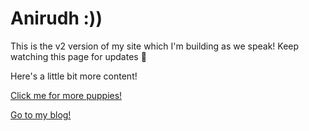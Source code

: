 # Anirudh :))

This is the v2 version of my site which I'm building as we speak!
Keep watching this page for updates 👀

Here's a little bit more content!

[Click me for more puppies!](https://www.google.com/search?q=puppy&tbm=isch)

[Go to my blog!](hyperref:blog)
